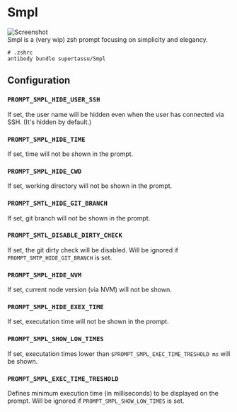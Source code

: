 # Smpl 

![Screenshot](https://safe.tassu.me/nyCYwOa2zDXvzu0uhYINlXAzrskQLhxk.png)<br/>
Smpl is a (very wip) zsh prompt focusing on simplicity and elegancy.

```shell
# .zshrc
antibody bundle supertassu/Smpl
```

## Configuration

### `PROMPT_SMPL_HIDE_USER_SSH`
If set, the user name will be hidden even when the user has connected via SSH. (It's hidden by default.)

### `PROMPT_SMPL_HIDE_TIME`
If set, time will not be shown in the prompt.

### `PROMPT_SMPL_HIDE_CWD`
If set, working directory will not be shown in the prompt.

### `PROMPT_SMTL_HIDE_GIT_BRANCH`
If set, git branch will not be shown in the prompt.

### `PROMPT_SMTL_DISABLE_DIRTY_CHECK`
If set, the git dirty check will be disabled. Will be ignored if `PROMPT_SMTP_HIDE_GIT_BRANCH` is set.

### `PROMPT_SMPL_HIDE_NVM`
If set, current node version (via NVM) will not be shown.

### `PROMPT_SMPL_HIDE_EXEX_TIME`
If set, executation time will not be shown in the prompt.

### `PROMPT_SMPL_SHOW_LOW_TIMES`
If set, executation times lower than `$PROMPT_SMPL_EXEC_TIME_TRESHOLD ms` will be shown.

### `PROMPT_SMPL_EXEC_TIME_TRESHOLD`
Defines minimum execution time (in milliseconds) to be displayed on the prompt. Will be ignored if `PROMPT_SMPL_SHOW_LOW_TIMES` is set.
